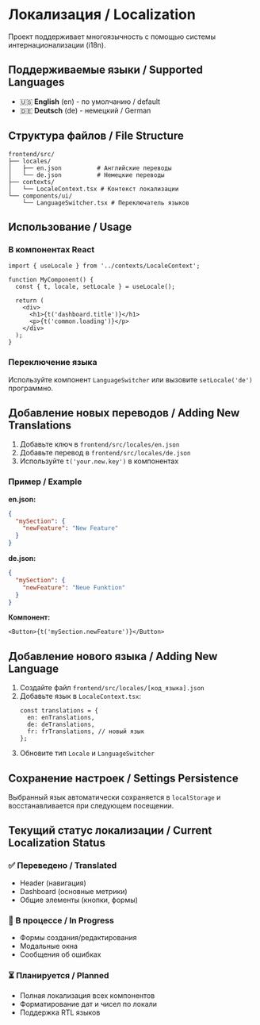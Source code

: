 # Локализация / Localization

Проект поддерживает многоязычность с помощью системы интернационализации (i18n).

## Поддерживаемые языки / Supported Languages

- 🇺🇸 **English** (en) - по умолчанию / default
- 🇩🇪 **Deutsch** (de) - немецкий / German

## Структура файлов / File Structure

```
frontend/src/
├── locales/
│   ├── en.json          # Английские переводы
│   └── de.json          # Немецкие переводы
├── contexts/
│   └── LocaleContext.tsx # Контекст локализации
└── components/ui/
    └── LanguageSwitcher.tsx # Переключатель языков
```

## Использование / Usage

### В компонентах React

```tsx
import { useLocale } from '../contexts/LocaleContext';

function MyComponent() {
  const { t, locale, setLocale } = useLocale();
  
  return (
    <div>
      <h1>{t('dashboard.title')}</h1>
      <p>{t('common.loading')}</p>
    </div>
  );
}
```

### Переключение языка

Используйте компонент `LanguageSwitcher` или вызовите `setLocale('de')` программно.

## Добавление новых переводов / Adding New Translations

1. Добавьте ключ в `frontend/src/locales/en.json`
2. Добавьте перевод в `frontend/src/locales/de.json`
3. Используйте `t('your.new.key')` в компонентах

### Пример / Example

**en.json:**
```json
{
  "mySection": {
    "newFeature": "New Feature"
  }
}
```

**de.json:**
```json
{
  "mySection": {
    "newFeature": "Neue Funktion"
  }
}
```

**Компонент:**
```tsx
<Button>{t('mySection.newFeature')}</Button>
```

## Добавление нового языка / Adding New Language

1. Создайте файл `frontend/src/locales/[код_языка].json`
2. Добавьте язык в `LocaleContext.tsx`:
   ```tsx
   const translations = {
     en: enTranslations,
     de: deTranslations,
     fr: frTranslations, // новый язык
   };
   ```
3. Обновите тип `Locale` и `LanguageSwitcher`

## Сохранение настроек / Settings Persistence

Выбранный язык автоматически сохраняется в `localStorage` и восстанавливается при следующем посещении.

## Текущий статус локализации / Current Localization Status

### ✅ Переведено / Translated
- Header (навигация)
- Dashboard (основные метрики)
- Общие элементы (кнопки, формы)

### 🔄 В процессе / In Progress
- Формы создания/редактирования
- Модальные окна
- Сообщения об ошибках

### ⏳ Планируется / Planned
- Полная локализация всех компонентов
- Форматирование дат и чисел по локали
- Поддержка RTL языков